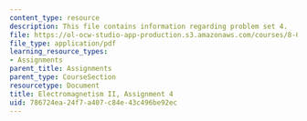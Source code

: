 ```yaml
---
content_type: resource
description: This file contains information regarding problem set 4.
file: https://ol-ocw-studio-app-production.s3.amazonaws.com/courses/8-07-electromagnetism-ii-fall-2012/786724ea24f7a407c84e43c496be92ec_MIT8_07F12_pset04.pdf
file_type: application/pdf
learning_resource_types:
- Assignments
parent_title: Assignments
parent_type: CourseSection
resourcetype: Document
title: Electromagnetism II, Assignment 4
uid: 786724ea-24f7-a407-c84e-43c496be92ec
---
```

